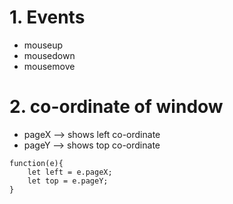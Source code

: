 # 1. Events
- mouseup
- mousedown
- mousemove

# 2. co-ordinate of window 
- pageX --> shows left co-ordinate
- pageY --> shows top co-ordinate
```
function(e){
    let left = e.pageX;
    let top = e.pageY;
}
```